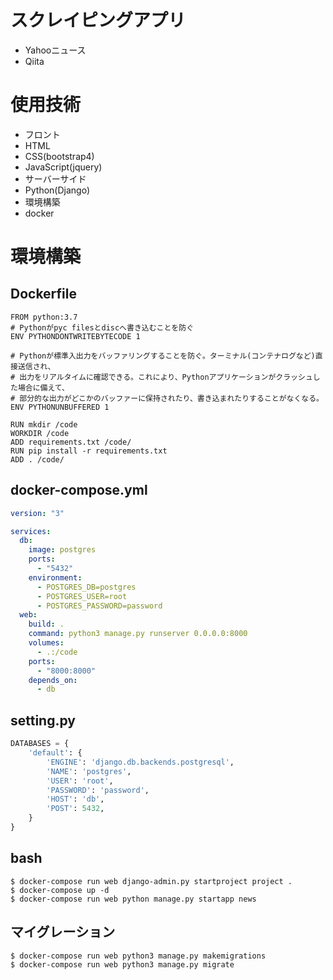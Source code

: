 # スクレイピングアプリ
- Yahooニュース
- Qiita

# 使用技術 
- フロント
 - HTML 
 - CSS(bootstrap4)
 - JavaScript(jquery)
- サーバーサイド
 - Python(Django)
- 環境構築
 - docker


# 環境構築

## Dockerfile

```Dockerfile:Dockerfile
FROM python:3.7
# Pythonがpyc filesとdiscへ書き込むことを防ぐ
ENV PYTHONDONTWRITEBYTECODE 1

# Pythonが標準入出力をバッファリングすることを防ぐ。ターミナル(コンテナログなど)直接送信され、
# 出力をリアルタイムに確認できる。これにより、Pythonアプリケーションがクラッシュした場合に備えて、
# 部分的な出力がどこかのバッファーに保持されたり、書き込まれたりすることがなくなる。
ENV PYTHONUNBUFFERED 1

RUN mkdir /code
WORKDIR /code
ADD requirements.txt /code/
RUN pip install -r requirements.txt
ADD . /code/
```

## docker-compose.yml

```docker-compose.yml:docker-compose.yml
version: "3"

services:
  db:
    image: postgres
    ports:
      - "5432"
    environment:
      - POSTGRES_DB=postgres
      - POSTGRES_USER=root
      - POSTGRES_PASSWORD=password
  web:
    build: .
    command: python3 manage.py runserver 0.0.0.0:8000
    volumes:
      - .:/code
    ports:
      - "8000:8000"
    depends_on:
      - db
```

## setting.py

```setting.py:setting.py
DATABASES = {
    'default': {
        'ENGINE': 'django.db.backends.postgresql',
        'NAME': 'postgres',
        'USER': 'root',
        'PASSWORD': 'password',
        'HOST': 'db',
        'POST': 5432,
    }
}
```

## bash

```bash:bash
$ docker-compose run web django-admin.py startproject project .
$ docker-compose up -d
$ docker-compose run web python manage.py startapp news
```

## マイグレーション

```bash:bash
$ docker-compose run web python3 manage.py makemigrations
$ docker-compose run web python3 manage.py migrate
```

